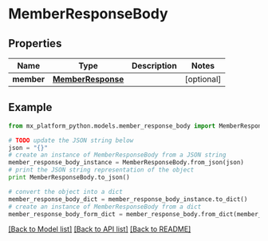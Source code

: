 # MemberResponseBody


## Properties
Name | Type | Description | Notes
------------ | ------------- | ------------- | -------------
**member** | [**MemberResponse**](MemberResponse.md) |  | [optional] 

## Example

```python
from mx_platform_python.models.member_response_body import MemberResponseBody

# TODO update the JSON string below
json = "{}"
# create an instance of MemberResponseBody from a JSON string
member_response_body_instance = MemberResponseBody.from_json(json)
# print the JSON string representation of the object
print MemberResponseBody.to_json()

# convert the object into a dict
member_response_body_dict = member_response_body_instance.to_dict()
# create an instance of MemberResponseBody from a dict
member_response_body_form_dict = member_response_body.from_dict(member_response_body_dict)
```
[[Back to Model list]](../README.md#documentation-for-models) [[Back to API list]](../README.md#documentation-for-api-endpoints) [[Back to README]](../README.md)


